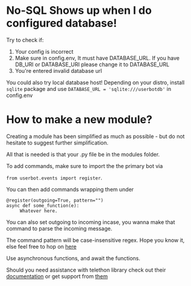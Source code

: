# No-SQL Shows up when I do configured database!

Try to check if: 

 1. Your config is incorrect
 2. Make sure in config.env, It must have DATABASE_URL. If you have DB_URI or DATABASE_URI please change it to DATABASE_URL
 3. You're entered invalid database url


You could also try local database host!
Depending on your distro, install `sqlite` package 
and use `DATABASE_URL = 'sqlite:///userbotdb'` in config.env

# How to make a new module?
Creating a module has been simplified as much as possible - but do not hesitate to suggest further simplification.

All that is needed is that your .py file be in the modules folder.

To add commands, make sure to import the the primary bot via

`from userbot.events import register`.

You can then add commands wrapping them under

```
@register(outgoing=True, pattern="")
async def some_function(e):
     Whatever here.
```


You can also set outgoing to incoming incase, you wanna make that command to parse the incoming message.

The command pattern will be case-insensitive regex. Hope you know it, else feel free to hop on [here](https://regexone.com)

Use asynchronous functions, and await the functions.

Should you need assistance with telethon library check out their [documentation](http://telethon.readthedocs.io/) or get support from [them](https://t.me/TelethonChat)